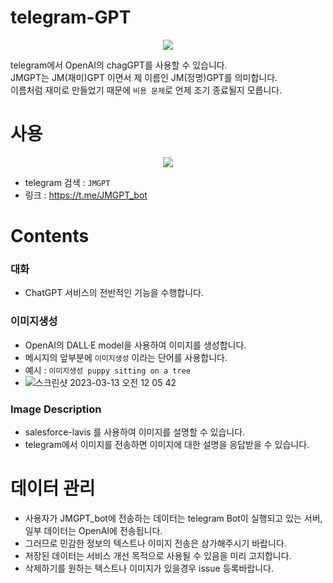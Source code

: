 
# telegram-GPT
<p align="center">
  <img src="https://user-images.githubusercontent.com/44393016/224552738-0e8e0d48-13ce-4760-bba8-8534be735a10.jpg" />
</p>

telegram에서 OpenAI의 chagGPT를 사용할 수 있습니다.  
JMGPT는 JM(재미)GPT 이면서 제 이름인 JM(정명)GPT를 의미합니다.  
이름처럼 재미로 만들었기 때문에 ```비용 문제```로 언제 조기 종료될지 모릅니다.

# 사용
<p align="center">
  <img src="https://user-images.githubusercontent.com/44393016/224554095-eac4aa1e-9b90-4050-8bb0-09e6977f9a16.png" />
</p>   

- telegram 검색 : ```JMGPT```
- 링크 : https://t.me/JMGPT_bot

# Contents
### 대화
- ChatGPT 서비스의 전반적인 기능을 수행합니다.
### 이미지생성
- OpenAI의 DALL·E model을 사용하여 이미지를 생성합니다.
- 메시지의 앞부분에 ```이미지생성``` 이라는 단어를 사용합니다.
- 예시 :  ```이미지생성 puppy sitting on a tree```
- ![스크린샷 2023-03-13 오전 12 05 42](https://user-images.githubusercontent.com/44393016/224553445-956367ff-f3f7-455f-a6fc-04ef7b257efa.png)

### Image Description
- salesforce-lavis 를 사용하여 이미지를 설명할 수 있습니다.
- telegram에서 이미지를 전송하면 이미지에 대한 설명을 응답받을 수 있습니다.

# 데이터 관리
- 사용자가 JMGPT_bot에 전송하는 데이터는 telegram Bot이 실행되고 있는 서버, 일부 데이터는 OpenAI에 전송됩니다.
- 그러므로 민감한 정보의 텍스트나 이미지 전송은 삼가해주시기 바랍니다.
- 저장된 데이터는 서비스 개선 목적으로 사용될 수 있음을 미리 고지합니다.
- 삭제하기를 원하는 텍스트나 이미지가 있을경우 issue 등록바랍니다.
